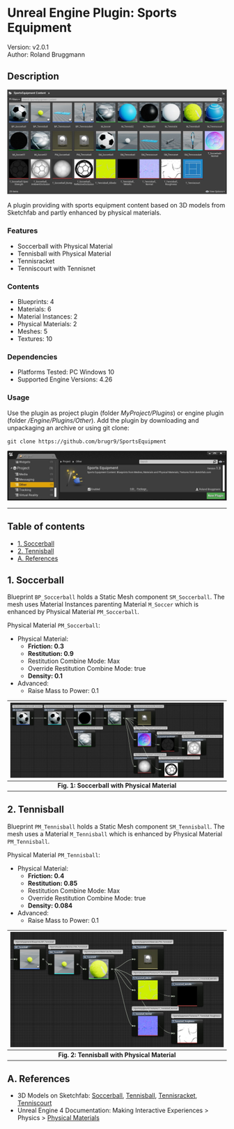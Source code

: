 # Unreal Engine Plugin: Sports Equipment

Version: v2.0.1
<br>Author: Roland Bruggmann

## Description

![Screenshot of Plugin Content](Docs/ScreenshotPluginContent.jpg "Screenshot of Plugin Content")

A plugin providing with sports equipment content based on 3D models from Sketchfab and partly enhanced by physical materials.

### Features

* Soccerball with Physical Material
* Tennisball with Physical Material
* Tennisracket
* Tenniscourt with Tennisnet

### Contents

* Blueprints: 4
* Materials: 6
* Material Instances: 2
* Physical Materials: 2
* Meshes: 5
* Textures: 10

### Dependencies

* Platforms Tested: PC Windows 10
* Supported Engine Versions: 4.26

### Usage

Use the plugin as project plugin (folder *MyProject/Plugins*) or engine plugin (folder */Engine/Plugins/Other*). Add the plugin by downloading and unpackaging an archive or using git clone:

```shell
git clone https://github.com/brugr9/SportsEquipment
```

![Screenshot of Plugin](Docs/ScreenshotPlugin.jpg "Screenshot of Plugin")

---

## Table of contents

<!-- Start Document Outline -->

* [1. Soccerball](#1-soccerball)
* [2. Tennisball](#2-tennisball)
* [A. References](#a-references)

<!-- End Document Outline -->

<div style='page-break-after: always'></div>

## 1. Soccerball

Blueprint `BP_Soccerball` holds a Static Mesh component `SM_Soccerball`. The mesh uses Material Instances parenting Material `M_Soccer` which is enhanced by Physical Material `PM_Soccerball`.

Physical Material `PM_Soccerball`:

* Physical Material:
  * **Friction: 0.3**
  * **Restitution: 0.9**
  * Restitution Combine Mode: Max
  * Override Restitution Combine Mode: true
  * **Density: 0.1**
* Advanced:
  * Raise Mass to Power: 0.1

|![Screenshot of Soccerball Reference Viewer](Docs/ScreenshotReferenceViewerSoccerball.jpg "Screenshot of Soccerball Reference Viewer")|
|:--:|
|<b>Fig. 1: Soccerball with Physical Material</b>|

<div style='page-break-after: always'></div>

## 2. Tennisball

Blueprint `PM_Tennisball` holds a Static Mesh component `SM_Tennisball`. The mesh uses a Material `M_Tennisball` which is enhanced by Physical Material `PM_Tennisball`.

Physical Material `PM_Tennisball`:

* Physical Material:
  * **Friction: 0.4**
  * **Restitution: 0.85**
  * Restitution Combine Mode: Max
  * Override Restitution Combine Mode: true
  * **Density: 0.084**
* Advanced:
  * Raise Mass to Power: 0.1

|![Screenshot of Tennisball Reference Viewer](Docs/ScreenshotReferenceViewerTennisball.jpg "Screenshot of Tennisball Reference Viewer")|
|:--:|
|<b>Fig. 2: Tennisball with Physical Material</b>|

## A. References

* 3D Models on Sketchfab: [Soccerball](https://sketchfab.com/3d-models/soccer-ball-d4c560493a0846c5943f3aeea58acb72), [Tennisball](https://sketchfab.com/3d-models/tennisball-83915826ee2d4fb79a6a28ee8ea4d0dc), [Tennisracket](https://sketchfab.com/3d-models/tennis-racket-c314dcce06ba488ca624957f579b8196), [Tenniscourt](https://sketchfab.com/3d-models/tennis-court-animation-fab5950b1b6f441da6a73c314f0cd04e)
* Unreal Engine 4 Documentation: Making Interactive Experiences > Physics > [Physical Materials](https://docs.unrealengine.com/en-US/InteractiveExperiences/Physics/PhysicalMaterials/index.html?utm_source=editor&utm_medium=docs&utm_campaign=rich_tooltips)
